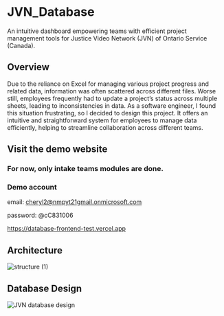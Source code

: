 # JVN_Database
An intuitive dashboard empowering teams with efficient project management tools for Justice Video Network (JVN) of Ontario Service (Canada).

## Overview
Due to the reliance on Excel for managing various project progress and related data, information was often scattered across different files. Worse still, employees frequently had to update a project’s status across multiple sheets, leading to inconsistencies in data. As a software engineer, I found this situation frustrating, so I decided to design this project. It offers an intuitive and straightforward system for employees to manage data efficiently, helping to streamline collaboration across different teams.

## Visit the demo website 
### For now, only intake teams modules are done.
### Demo account
email: cheryl2@nmpyt21gmail.onmicrosoft.com

password: @cC831006 

https://database-frontend-test.vercel.app

## Architecture
![structure (1)](https://github.com/user-attachments/assets/dc530b9a-d3dd-4bf4-86bb-6a9eb2384216)

## Database Design
![JVN database design](https://github.com/user-attachments/assets/010ba0f1-eb65-41b5-8cdf-b13e544516ed)
